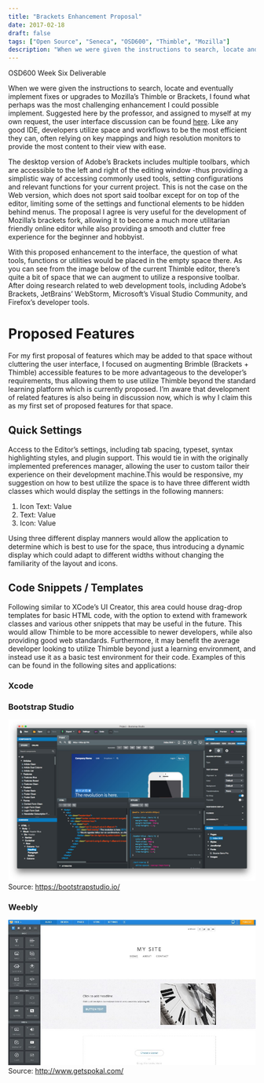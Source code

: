 ```yaml
---
title: "Brackets Enhancement Proposal"
date: 2017-02-18
draft: false
tags: ["Open Source", "Seneca", "OSD600", "Thimble", "Mozilla"]
description: "When we were given the instructions to search, locate and eventually implement fixes or upgrades to Mozilla’s Thimble or Brackets, I found what perhaps was the most challenging enhancement I could possible implement."
---
```


OSD600 Week Six Deliverable

When we were given the instructions to search, locate and eventually implement fixes or upgrades to Mozilla’s Thimble or Brackets, I found what perhaps was the most challenging enhancement I could possible implement. Suggested here by the professor, and assigned to myself at my own request, the user interface discussion can be found [here](https://github.com/mozilla/brackets/issues/594). Like any good IDE, developers utilize space and workflows to be the most efficient they can, often relying on key mappings and high resolution monitors to provide the most content to their view with ease.

The desktop version of Adobe’s Brackets includes multiple toolbars, which are accessible to the left and right of the editing window -thus providing a simplistic way of accessing commonly used tools, setting configurations and relevant functions for your current project. This is not the case on the Web version, which does not sport said toolbar except for on top of the editor, limiting some of the settings and functional elements to be hidden behind menus. The proposal I agree is very useful for the development of Mozilla’s brackets fork, allowing it to become a much more utilitarian friendly online editor while also providing a smooth and clutter free experience for the beginner and hobbyist.

With this proposed enhancement to the interface, the question of what tools, functions or utilities would be placed in the empty space there. As you can see from the image below of the current Thimble editor, there’s quite a bit of space that we can augment to utilize a responsive toolbar. After doing research related to web development tools, including Adobe’s Brackets, JetBrains’ WebStorm, Microsoft’s Visual Studio Community, and Firefox’s developer tools.

# Proposed Features

For my first proposal of features which may be added to that space without cluttering the user interface, I focused on augmenting Brimble (Brackets + Thimble) accessible features to be more advantageous to the developer’s requirements, thus allowing them to use utilize Thimble beyond the standard learning platform which is currently proposed. I’m aware that development of related features is also being in discussion now, which is why I claim this as my first set of proposed features for that space.

## Quick Settings

Access to the Editor’s settings, including tab spacing, typeset, syntax highlighting styles, and plugin support. This would tie in with the originally implemented preferences manager, allowing the user to custom tailor their experience on their development machine.This would be responsive, my suggestion on how to best utilize the space is to have three different width classes which would display the settings in the following manners:

1. Icon Text: Value
2. Text: Value
3. Icon: Value

Using three different display manners would allow the application to determine which is best to use for the space, thus introducing a dynamic display which could adapt to different widths without changing the familiarity of the layout and icons.

## Code Snippets / Templates

Following similar to XCode’s UI Creator, this area could house drag-drop templates for basic HTML code, with the option to extend with framework classes and various other snippets that may be useful in the future. This would allow Thimble to be more accessible to newer developers, while also providing good web standards. Furthermore, it may benefit the average developer looking to utilize Thimble beyond just a learning environment, and instead use it as a basic test environment for their code. Examples of this can be found in the following sites and applications:

### Xcode

<!-- ![xcode 8 Interface Builder](./images/interface-builder.png) Source: [https://developer.apple.com/xcode/interface-builder](https://developer.apple.com/xcode/interface-builder) -->

### Bootstrap Studio

![Bootstrap Studio Application](./images/app_2.jpg) Source: https://bootstrapstudio.io/

### Weebly

![Weebly Interface Builder](./images/wpid-image161.jpg) Source: http://www.getspokal.com/
